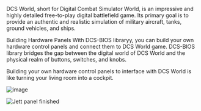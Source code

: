 DCS World, short for Digital Combat Simulator World, is an impressive and highly detailed free-to-play digital battlefield game. 
Its primary goal is to provide an authentic and realistic simulation of military aircraft, tanks, ground vehicles, and ships.

Building Hardware Panels
With DCS-BIOS libraryy, you can build your own hardware control panels and connect them to DCS World game.
DCS-BIOS library bridges the gap between the digital world of DCS World and the physical realm of buttons, switches, and knobs.

Building your own hardware control panels to interface with DCS World is like turning your living room into a cockpit.

![image](https://github.com/user-attachments/assets/8b5bcfa8-f439-4499-af9f-b3707c1687e6)

![Jett panel finished](https://github.com/user-attachments/assets/e362460d-04a7-4a49-a07f-9d53c0077c58)

